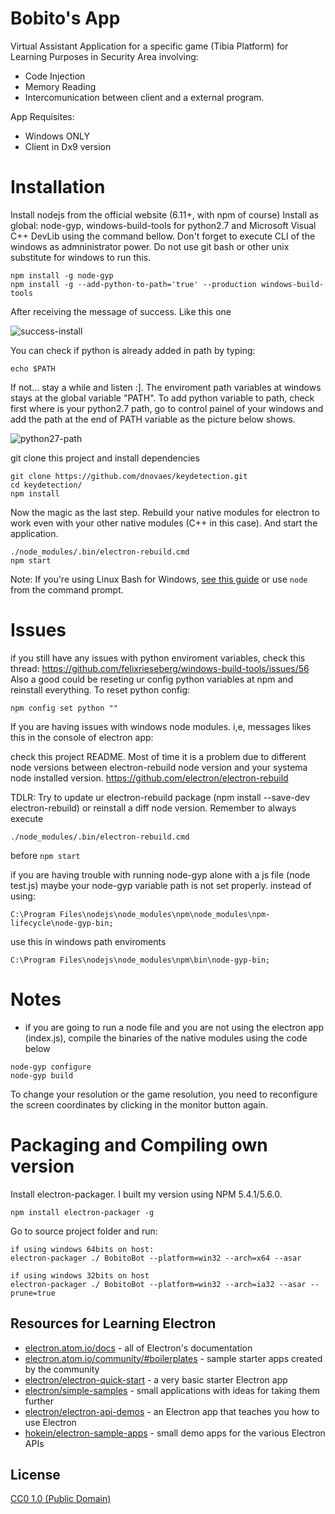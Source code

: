 # Bobito's App

Virtual Assistant Application for a specific game (Tibia Platform) for Learning Purposes in Security Area involving:
- Code Injection
- Memory Reading
- Intercomunication between client and a external program.

App Requisites:
- Windows ONLY
- Client in Dx9 version

# Installation

Install nodejs from the official website (6.11+, with npm of course)
Install as global: node-gyp, windows-build-tools for python2.7 and Microsoft Visual C++ DevLib using the command bellow. Don't forget to execute CLI of the windows as admninistrator power. Do not use git bash or other unix substitute for windows to run this.

```
npm install -g node-gyp
npm install -g --add-python-to-path='true' --production windows-build-tools
```

After receiving the message of success. Like this one

![success-install](https://i.imgur.com/Z6ITFwb.png)

You can check if python is already added in path by typing:
```
echo $PATH
```

If not... stay a while and listen :]. The enviroment path variables at windows stays at the global variable "PATH". To add python variable to path, check first where is your python2.7 path, go to control painel of your windows and add the path at the end of PATH variable as the picture below shows.

![python27-path](https://i.imgur.com/gaVdnMA.png)

git clone this project and install dependencies
```
git clone https://github.com/dnovaes/keydetection.git
cd keydetection/
npm install
```

Now the magic as the last step. Rebuild your native modules for electron to work even with your other
native modules (C++ in this case). And start the application.
```
./node_modules/.bin/electron-rebuild.cmd
npm start
```

Note: If you're using Linux Bash for Windows, [see this guide](https://www.howtogeek.com/261575/how-to-run-graphical-linux-desktop-applications-from-windows-10s-bash-shell/) or use `node` from the command prompt.

# Issues

if you still have any issues with python enviroment variables, check this thread: https://github.com/felixrieseberg/windows-build-tools/issues/56
Also a good could be reseting ur config python variables at npm and reinstall everything. To reset python config:

```
npm config set python ""
```

If you are having issues with windows node modules. i,e, messages likes this in the console of electron app:

check this project README. Most of time it is a problem due to different node versions between electron-rebuild node version and your systema node installed version. 
https://github.com/electron/electron-rebuild

TDLR: Try to update ur electron-rebuild package (npm install --save-dev electron-rebuild) or reinstall a diff node version. Remember to always execute 
```
./node_modules/.bin/electron-rebuild.cmd
```
before ```npm start```

if you are having trouble with running node-gyp alone with a js file (node test.js) maybe your node-gyp variable path is not set properly.
instead of using:
```
C:\Program Files\nodejs\node_modules\npm\node_modules\npm-lifecycle\node-gyp-bin;
```
use this in windows path enviroments
```
C:\Program Files\nodejs\node_modules\npm\bin\node-gyp-bin;
```

# Notes

- if you are going to run a node file and you are not using the electron app (index.js), compile the binaries of the native modules using the code below
```
node-gyp configure
node-gyp build
```

To change your resolution or the game resolution, you need to reconfigure the screen coordinates by clicking in the
monitor button again.

# Packaging and Compiling own version

Install electron-packager. I built my version using NPM 5.4.1/5.6.0.
```
npm install electron-packager -g
```

Go to source project folder and run:

```
if using windows 64bits on host:
electron-packager ./ BobitoBot --platform=win32 --arch=x64 --asar

if using windows 32bits on host
electron-packager ./ BobitoBot --platform=win32 --arch=ia32 --asar --prune=true
```

## Resources for Learning Electron

- [electron.atom.io/docs](http://electron.atom.io/docs) - all of Electron's documentation
- [electron.atom.io/community/#boilerplates](http://electron.atom.io/community/#boilerplates) - sample starter apps created by the community
- [electron/electron-quick-start](https://github.com/electron/electron-quick-start) - a very basic starter Electron app
- [electron/simple-samples](https://github.com/electron/simple-samples) - small applications with ideas for taking them further
- [electron/electron-api-demos](https://github.com/electron/electron-api-demos) - an Electron app that teaches you how to use Electron
- [hokein/electron-sample-apps](https://github.com/hokein/electron-sample-apps) - small demo apps for the various Electron APIs

## License

[CC0 1.0 (Public Domain)](LICENSE.md)
